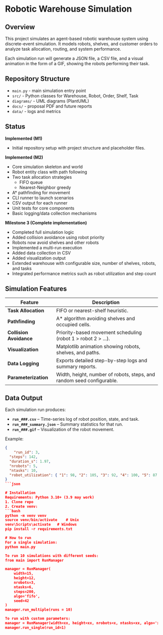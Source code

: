 # Robotic Warehouse Simulation

## Overview
This project simulates an agent-based robotic warehouse system using discrete-event simulation. It models robots, shelves, and customer orders to analyze task allocation, routing, and system performance.

Each simulation run will generate a JSON file, a CSV file, and a visual animation in the form of a GIF, showing the robots performing their task.

## Repository Structure
- `main.py` - main simulation entry point
- `src/` - Python classes for Warehouse, Robot, Order, Shelf, Task
- `diagrams/` - UML diagrams (PlantUML)
- `docs/` - proposal PDF and future reports
- `data/` - logs and metrics

## Status

**Implemented (M1)**
- Initial repository setup with project structure and placeholder files.


**Implemented (M2)**
- Core simulation skeleton and world
- Robot entity class with path following
- Two task allocation strategies
    - FIFO queue
    - Nearest-Neighbor greedy
- A* pathfinding for movement
- CLI runner to launch scenarios
- CSV output for each runner
- Unit tests for core components
- Basic logging/data collection mechanisms


**Milestone 3 (Complete implementation)**
- Completed full simulation logic
- Added collision avoidance using robot priority
- Robots now avoid shelves and other robots
- Implemented a multi-run execution
- Added data collection in CSV
- Added visualization output
- Extended warehouse with configurable size, number of shelves, robots, and tasks
- Integrated performance metrics such as robot utilization and step count


## Simulation Features
| Feature | Description |
|----------|--------------|
| **Task Allocation** | FIFO or nearest-shelf heuristic. |
| **Pathfinding** | A* algorithm avoiding shelves and occupied cells. |
| **Collision Avoidance** | Priority-based movement scheduling (robot 1 > robot 2 > ...). |
| **Visualization** | Matplotlib animation showing robots, shelves, and paths. |
| **Data Logging** | Exports detailed step-by-step logs and summary reports. |
| **Parameterization** | Width, height, number of robots, steps, and random seed configurable. |


## Data Output
Each simulation run produces:
- **`run_###.csv`** – Time-series log of robot position, state, and task.
- **`run_###_summary.json`** – Summary statistics for that run.
- **`run_###.gif`** – Visualization of the robot movement.


Example:
```json
{
    "run_id": 3,
  "steps": 142,
  "duration_s": 1.97,
  "nrobots": 5,
  "ntasks": 10,
  "robot_utilization": { "1": 98, "2": 105, "3": 92, "4": 100, "5": 87 }
}
```json

# Installation
Requirements: Python 3.10+ (3.9 may work)
1. Clone repo
2. Create venv:
```bash
python -m venv venv
source venv/bin/activate    # Unix
venv\Scripts\activate   # Windows
pip install -r requirements.txt

# How to run
For a single simulation:
python main.py

To run 10 simulations with different seeds:
from main import RunManager

manager = RunManager(
    width=15,
    height=12,
    nrobots=3,
    ntasks=6,
    steps=200,
    algo='fifo',
    seed=42
)
manager.run_multiple(runs = 10)

To run with custom parameters:
manager = RunManager(width=xx, height=xx, nrobots=x, ntasks=xx, algo='xxx', seed=xx)
manager.run_single(run_id=1)

